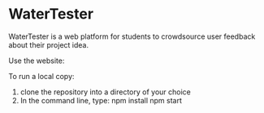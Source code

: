 # WaterTester
WaterTester is a web platform for students to crowdsource user feedback about their project idea.

Use the website:

To run a local copy:

1. clone the repository into a directory of your choice
2. In the command line, type:
    npm install
    npm start